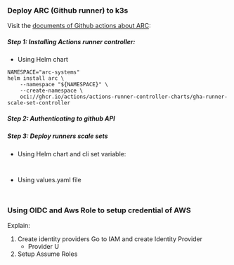 
### Deploy ARC (Github runner) to k3s
Visit the [documents of Github actions about ARC](https://docs.github.com/en/actions/hosting-your-own-runners/managing-self-hosted-runners-with-actions-runner-controller/quickstart-for-actions-runner-controller): 

##### Step 1: Installing Actions runner controller:

* Using Helm chart
```
NAMESPACE="arc-systems"
helm install arc \
    --namespace "${NAMESPACE}" \
    --create-namespace \
    oci://ghcr.io/actions/actions-runner-controller-charts/gha-runner-scale-set-controller
```

##### Step 2: Authenticating to github API

##### Step 3: Deploy runners scale sets
* Using Helm chart and cli set variable:
```
	

```

* Using values.yaml file
```
	

```

### Using OIDC and Aws Role to setup credential of AWS

Explain: 
1. Create identity providers
	Go to IAM and create Identity Provider
	- Provider U
2. Setup Assume Roles 
